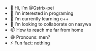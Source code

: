 - 👋 Hi, I’m @Gstrix-pei
- 👀 I’m interested in programing
- 🌱 I’m currently learning c++
- 💞️ I’m looking to collaborate on nasywa
- 📫 How to reach me far from home
- 😄 Pronouns: men?
- ⚡ Fun fact: nothing

<!---
Gstrix-pei/Gstrix-pei is a ✨ special ✨ repository because its `README.md` (this file) appears on your GitHub profile.
You can click the Preview link to take a look at your changes.
--->
